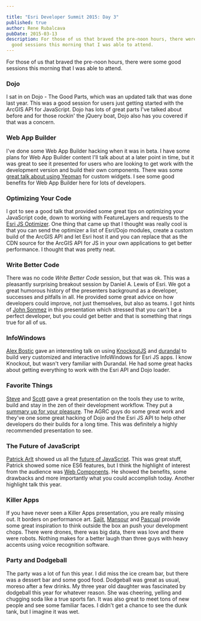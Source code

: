 ```yaml
---

title: "Esri Developer Summit 2015: Day 3"
published: true
author: Rene Rubalcava
pubDate: 2015-03-13
description: For those of us that braved the pre-noon hours, there were some
  good sessions this morning that I was able to attend.
---
```


For those of us that braved the pre-noon hours, there were some good sessions
this morning that I was able to attend.

### Dojo

I sat in on Dojo - The Good Parts, which was an updated talk that was done last
year. This was a good session for users just getting started with the ArcGIS API
for JavaScript. Dojo has lots of great parts I've talked about before and for
those rockin' the jQuery boat, Dojo also has you covered if that was a concern.

### Web App Builder

I've done some Web App Builder hacking when it was in beta. I have some plans
for Web App Builder content I'll talk about at a later point in time, but it was
great to see it presented for users who are looking to get work with the
development version and build their own components. There was some
[great talk about using Yeoman](http://tomwayson.com/2014/06/30/generating-custom-widgets-for-esris-webapp-builder-with-yeoman/)
for custom widgets. I see some good benefits for Web App Builder here for lots
of developers.

### Optimizing Your Code

I got to see a good talk that provided some great tips on optimizing your
JavaScript code, down to working with FeatureLayers and requests to the
[Esri JS Optimizer](https://jso.arcgis.com/). One thing that came up that I
thought was really cool is that you can send the optimizer a list of Esri/Dojo
modules, create a custom build of the ArcGIS API and let Esri host it and you
can replace that as the CDN source for the ArcGIS API for JS in your own
applications to get better performance. I thought that was pretty neat.

### Write Better Code

There was no code _Write Better Code_ session, but that was ok. This was a
pleasantly surprising breakout session by Daniel A. Lewis of Esri. We got a
great humorous history of the presenters background as a developer, successes
and pitfalls in all. He provided some great advice on how developers could
improve, not just themselves, but also as teams. I got hints of
[John Sonmez](http://simpleprogrammer.com/) in this presentation which stressed
that you can't be a perfect developer, but you could get better and that is
something that rings true for all of us.

### InfoWindows

[Alex Bostic](https://twitter.com/habostic) gave an interesting talk on using
[KnockoutJS](http://knockoutjs.com/) and [durandal](http://durandaljs.com/) to
build very customized and interactive InfoWindows for Esri JS apps. I know
Knockout, but wasn't very familiar with Durandal. He had some great hacks about
getting everything to work with the Esri API and Dojo loader.

### Favorite Things

[Steve](https://twitter.com/steveagrc) and
[Scott](https://twitter.com/ScottAGRC) gave a great presentation on the tools
they use to write, build and stay in the zen of their development workflow. They
put a
[summary up for your pleasure](https://github.com/agrc/Presentations/blob/master/favorite-things/Summary.md).
The AGRC guys do some great work and they've one some great hacking of Dojo and
the Esri JS API to help other developers do their builds for a long time. This
was definitely a highly recommended presentation to see.

### The Future of JavaScript

[Patrick Arlt](https://twitter.com/patrickarlt) showed us all the
[future of JavaScript](http://patrickarlt.github.io/dev-summit-2015-the-future-of-javascript/#/).
This was great stuff, Patrick showed some nice ES6 features, but I think the
highlight of interest from the audience was
[Web Components](http://webcomponents.org/). He showed the benefits, some
drawbacks and more importantly what you could accomplish today. Another
highlight talk this year.

### Killer Apps

If you have never seen a Killer Apps presentation, you are really missing out.
It borders on performance art. [Sajit](https://twitter.com/SpatialAgent),
[Mansour](https://twitter.com/mraad) and
[Pascual](https://twitter.com/alpascual) provide some great inspiration to think
outside the box an push your development chops. There were drones, there was big
data, there was love and there were robots. Nothing makes for a better laugh
than three guys with heavy accents using voice recognition software.

### Party and Dodgeball

The party was a lot of fun this year. I did miss the ice cream bar, but there
was a dessert bar and some good food. Dodgeball was great as usual, moreso after
a few drinks. My three year old daughter was fascinated by dodgeball this year
for whatever reason. She was cheering, yelling and chugging soda like a true
sports fan. It was also great to meet tons of new people and see some familiar
faces. I didn't get a chance to see the dunk tank, but I imagine it was wet.
